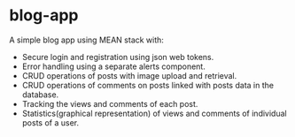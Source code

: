 # blog-app

A simple blog app using MEAN stack with:

- Secure login and registration using json web tokens.
- Error handling using a separate alerts component.
- CRUD operations of posts with image upload and retrieval.
- CRUD operations of comments on posts linked with posts data in the database.
- Tracking the views and comments of each post.
- Statistics(graphical representation) of views and comments of individual posts of a user.
